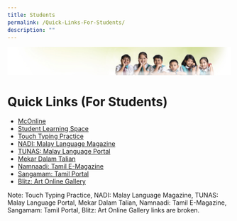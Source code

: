 ```yaml
---
title: Students
permalink: /Quick-Links-For-Students/
description: ""
---
```



![](/images/Banner.jpg)

Quick Links (For Students)
===========

*   [McOnline](https://www.mconline.sg/LEAD/login/lms_login.aspx)
*   [Student Learning Space](https://vle.learning.moe.edu.sg/login)
*   [Touch Typing Practice](http://www.bbc.co.uk/schools/typing/)
*   [NADI: Malay Language Magazine](http://nadi.edumall.sg/)
*   [TUNAS: Malay Language Portal](http://tinta.edumall.sg/mekar/slot/u112/PRI/index.html)
*   [Mekar Dalam Talian](http://tinta.edumall.sg/mekar/slot/u112/ML/index.html)
*   [Namnaadi: Tamil E-Magazine](http://namnaadi.edumall.sg/)
*   [Sangamam: Tamil Portal](http://sangamam.edumall.sg/)
*   [Blitz: Art Online Gallery](http://blitx.edumall.sg/)

Note: Touch Typing Practice, NADI: Malay Language Magazine, TUNAS: Malay Language Portal, Mekar Dalam Talian, Namnaadi: Tamil E-Magazine, Sangamam: Tamil Portal, Blitz: Art Online Gallery links are broken. 